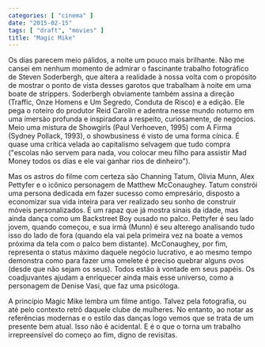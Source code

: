 ```yaml
---
categories: [ "cinema" ]
date: "2015-02-15"
tags: [ "draft", "movies" ]
title: "Magic Mike"
---
```

Os dias parecem meio pálidos, a noite um pouco mais brilhante. Não me
cansei em nenhum momento de admirar o fascinante trabalho fotográfico
de Steven Soderbergh, que altera a realidade à nossa volta com o
propósito de mostrar o ponto de vista desses garotos que trabalham à
noite em uma boate de strippers. Soderbergh obviamente também assina
a direção (Traffic, Onze Homens e Um Segredo, Conduta de Risco)
e a edição. Ele pega o roteiro do produtor Reid Carolin e adentra
nesse mundo noturno em uma imersão profunda e inspiradora a respeito,
curiosamente, de negócios. Meio uma mistura de Showgirls (Paul Verhoeven,
1995) com A Firma (Sydney Pollack, 1993), o showbusiness é visto de uma
forma cínica. É quase uma crítica velada ao capitalismo selvagem que
tudo compra ("escolas não servem para nada, vou colocar meu filho para
assistir Mad Money todos os dias e ele vai ganhar rios de dinheiro").

Mas os astros do filme com certeza são Channing Tatum, Olivia Munn,
Alex Pettyfer e o icônico personagem de Matthew McConaughey. Tatum
constrói uma persona dedicada em fazer sucesso como empresário, disposto
a economizar sua vida inteira para ver realizado seu sonho de construir
móveis personalizados. É um rapaz que já mostra sinais da idade, mas
ainda dança como um Backstreet Boy ousado no palco. Pettyfer é seu lado
jovem, quando começou, e sua irmã (Munn) é seu alterego analisando
tudo isso do lado de fora (quando ela vai pela primeira vez na boate
a vemos próxima da tela com o palco bem distante). McConaughey, por
fim, representa o status máximo daquele negócio lucrativo, e ao mesmo
tempo demonstra como para fazer uma omelete é preciso quebrar alguns
ovos (desde que não sejam os seus). Todos estão à vontade em seus
papéis. Os coadjuvantes ajudam a enriquecer ainda mais esse universo,
como a personagem de Denise Vasi, que faz uma psicóloga.

A princípio Magic Mike lembra um filme antigo. Talvez pela fotografia,
ou até pelo contexto retrô daquele clube de mulheres. No entanto,
ao notar as referências modernas e o estilo das danças logo vemos que
se trata de um presente bem atual. Isso não é acidental. E é o que o
torna um trabalho irrepreensível do começo ao fim, digno de revisitas.
